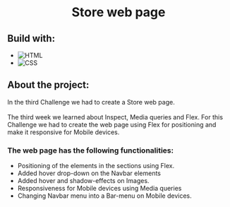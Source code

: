 <a name="readme-top"></a>

<div align="center">


  <h1 align="center">Store web page</h1>
</div>

<h2 id="build-with">Build with:</h2>
<ul>
  <!-- https://shields.io/badges for creating readme file badges -->
  <li>
    <img
      alt="HTML"
      src="https://img.shields.io/badge/-HTML5-e34c26?logo=html5&logoColor=white"
    />
  </li>
  <li>
    <img
      alt="CSS"
      src="https://img.shields.io/badge/-CSS3-264de4?logo=css3&logoColor=white"
    />
  </li>
</ul>

<h2 id="about-the-project">About the project:</h2>
<div>
 In the third Challenge we had to create a Store web page.
</div>
<br />
<div>
The third week we learned about Inspect, Media queries and Flex. For this Challenge we had to create the web page using Flex for positioning and make it responsive for Mobile devices.
</div>

<h3>The web page has the following functionalities:</h3>
<ul>
  <li>Positioning of the elements in the sections using Flex.</li>
  <li>Added hover drop-down on the Navbar elements</li>
  <li>Added hover and shadow-effects on Images.</li>
  <li>Responsiveness for Mobile devices using Media queries</li>
  <li>Changing Navbar menu  into a Bar-menu on Mobile devices.</li>
</ul>

